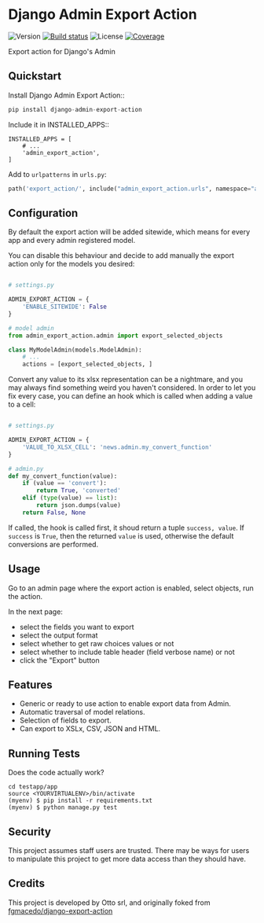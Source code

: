 # Django Admin Export Action


![Version](https://img.shields.io/github/v/tag/otto-torino/django-admin-export-action?label=version)
[![Build status](https://travis-ci.com/otto-torino/django-admin-export-action.svg?branch=master)](https://travis-ci.com/github/otto-torino/django-admin-export-action)
![License](https://img.shields.io/github/license/otto-torino/django-admin-export-action)
[![Coverage](https://codecov.io/gh/otto-torino/django-admin-export-action/branch/master/graph/badge.svg)](https://codecov.io/gh/otto-torino/django-admin-export-action)

Export action for Django's Admin

## Quickstart

Install Django Admin Export Action::

``` python
pip install django-admin-export-action
```

Include it in INSTALLED_APPS::

```
INSTALLED_APPS = [
    # ...
    'admin_export_action',
]
```

Add to `urlpatterns` in `urls.py`:

``` python 
path('export_action/', include("admin_export_action.urls", namespace="admin_export_action")),
```

## Configuration

By default the export action will be added sitewide, which means for every app and every admin registered model.

You can disable this behaviour and decide to add manually the export action only for the models you desired:

``` python

# settings.py

ADMIN_EXPORT_ACTION = {
    'ENABLE_SITEWIDE': False
}

# model admin
from admin_export_action.admin import export_selected_objects

class MyModelAdmin(models.ModelAdmin):
    # ...
    actions = [export_selected_objects, ]

```

Convert any value to its xlsx representation can be a nightmare, and you may always find something weird you haven't considered.
In order to let you fix every case, you can define an hook which is called when adding a value to a cell:

``` python

# settings.py

ADMIN_EXPORT_ACTION = {
    'VALUE_TO_XLSX_CELL': 'news.admin.my_convert_function'
}

# admin.py
def my_convert_function(value):
    if (value == 'convert'):
        return True, 'converted'
    elif (type(value) == list):
        return json.dumps(value)
    return False, None
```

If called, the hook is called first, it shoud return a tuple `success, value`. If `success` is `True`, then the returned `value` is used, otherwise the default conversions are performed.

## Usage

Go to an admin page where the export action is enabled, select objects, run the action.

In the next page:
- select the fields you want to export
- select the output format
- select whether to get raw choices values or not
- select whether to include table header (field verbose name) or not
- click the "Export" button

## Features

* Generic or ready to use action to enable export data from Admin.
* Automatic traversal of model relations.
* Selection of fields to export.
* Can export to XSLx, CSV, JSON and HTML.

## Running Tests

Does the code actually work?

    cd testapp/app
    source <YOURVIRTUALENV>/bin/activate
    (myenv) $ pip install -r requirements.txt
    (myenv) $ python manage.py test


## Security

This project assumes staff users are trusted. There may be ways for users to manipulate this project to get more data access than they should have.

## Credits

This project is developed by Otto srl, and originally foked from [fgmacedo/django-export-action](https://github.com/fgmacedo/django-export-action)
